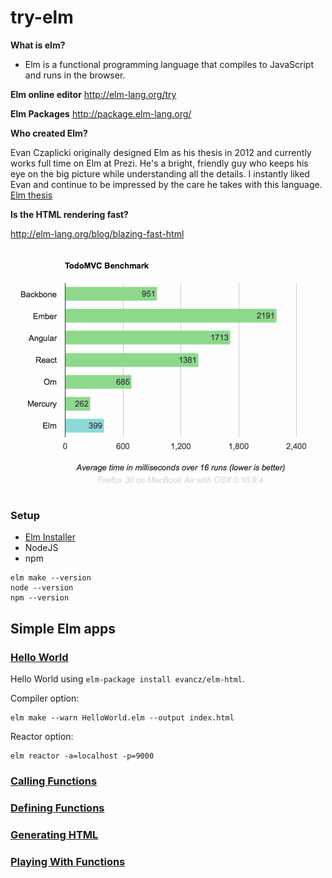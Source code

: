 # try-elm

**What is elm?**
 - Elm is a functional programming language that compiles to JavaScript and runs in the browser.


**Elm online editor**
http://elm-lang.org/try

**Elm Packages**
http://package.elm-lang.org/


**Who created Elm?**

Evan Czaplicki originally designed Elm as his thesis in 2012 and currently works full time on Elm at Prezi. He's a bright, friendly guy who keeps his eye on the big picture while understanding all the details. I instantly liked Evan and continue to be impressed by the care he takes with this language. [Elm thesis](http://elm-lang.org/papers/concurrent-frp.pdf)


**Is the HTML rendering fast?**

http://elm-lang.org/blog/blazing-fast-html

![DOM ELM](dom-elm.png)

### Setup

- [Elm Installer](http://elm-lang.org/install)
- NodeJS
- npm

```
elm make --version
node --version
npm --version
```

## Simple Elm apps

### [Hello World](/hello_world)
Hello World using ``elm-package install evancz/elm-html``.

Compiler option:

```
elm make --warn HelloWorld.elm --output index.html
```

Reactor option:

```
elm reactor -a=localhost -p=9000
```

### [Calling Functions](/calling_functions)
### [Defining Functions](/defining_functions)
### [Generating HTML](/generating_html)
### [Playing With Functions](/playing_with_functions)
